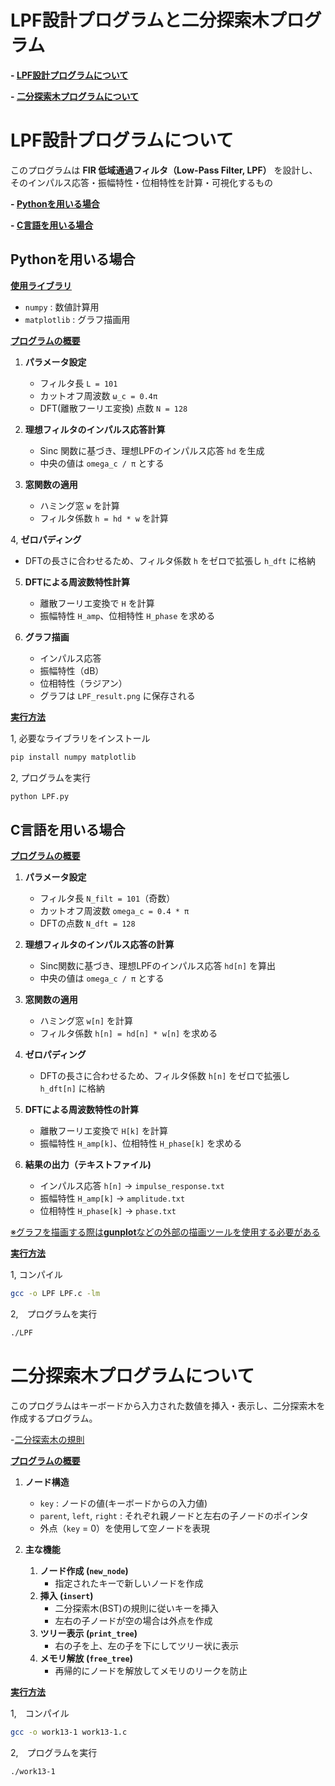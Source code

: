 # LPF設計プログラムと二分探索木プログラム

**- [LPF設計プログラムについて](#LPF設計プログラムについて)**

**- [二分探索木プログラムについて](#二分探索木プログラムについて)**

# LPF設計プログラムについて

このプログラムは **FIR 低域通過フィルタ（Low-Pass Filter, LPF）** を設計し、そのインパルス応答・振幅特性・位相特性を計算・可視化するもの

**- [Pythonを用いる場合](#Pythonを用いる場合)**

**- [C言語を用いる場合](#C言語を用いる場合)**

## Pythonを用いる場合 

**<ins>使用ライブラリ</ins>**

- `numpy` : 数値計算用
- `matplotlib` : グラフ描画用

**<ins>プログラムの概要</ins>**

1. **パラメータ設定**  
   - フィルタ長 `L = 101`  
   - カットオフ周波数 `ω_c = 0.4π`  
   - DFT(離散フーリエ変換) 点数 `N = 128`

2. **理想フィルタのインパルス応答計算**  
   - Sinc 関数に基づき、理想LPFのインパルス応答 `hd` を生成
   - 中央の値は `omega_c / π` とする

3. **窓関数の適用**  
   - ハミング窓 `w` を計算
   - フィルタ係数 `h = hd * w` を計算

 4, **ゼロパディング**
   - DFTの長さに合わせるため、フィルタ係数 `h` をゼロで拡張し `h_dft` に格納

5. **DFTによる周波数特性計算**  
   - 離散フーリエ変換で `H` を計算
   - 振幅特性 `H_amp`、位相特性 `H_phase` を求める

6. **グラフ描画**  
   - インパルス応答
   - 振幅特性（dB）
   - 位相特性（ラジアン）  
   - グラフは `LPF_result.png` に保存される

**<ins>実行方法</ins>**

1, 必要なライブラリをインストール
```bash
pip install numpy matplotlib
```

2, プログラムを実行
```bash
python LPF.py
```

## C言語を用いる場合

**<ins>プログラムの概要</ins>**

1. **パラメータ設定**
   - フィルタ長 `N_filt = 101`（奇数）
   - カットオフ周波数 `omega_c = 0.4 * π`
   - DFTの点数 `N_dft = 128`

2. **理想フィルタのインパルス応答の計算**
   - Sinc関数に基づき、理想LPFのインパルス応答 `hd[n]` を算出
   - 中央の値は `omega_c / π` とする

3. **窓関数の適用**
   - ハミング窓 `w[n]` を計算
   - フィルタ係数 `h[n] = hd[n] * w[n]` を求める

4. **ゼロパディング**
   - DFTの長さに合わせるため、フィルタ係数 `h[n]` をゼロで拡張し `h_dft[n]` に格納

5. **DFTによる周波数特性の計算**
   - 離散フーリエ変換で `H[k]` を計算
   - 振幅特性 `H_amp[k]`、位相特性 `H_phase[k]` を求める
   

6. **結果の出力（テキストファイル)**
   - インパルス応答 `h[n]` → `impulse_response.txt`  
   - 振幅特性 `H_amp[k]` → `amplitude.txt`  
   - 位相特性 `H_phase[k]` → `phase.txt`  

<ins>※グラフを描画する際は**gunplot**などの外部の描画ツールを使用する必要がある</ins>

**<ins>実行方法</ins>**

1, コンパイル
```bash
gcc -o LPF LPF.c -lm
```

2,　プログラムを実行
```bash
./LPF
```

# 二分探索木プログラムについて

このプログラムはキーボードから入力された数値を挿入・表示し、二分探索木を作成するプログラム。

 -[二分探索木の規則](https://medium-company.com/%E4%BA%8C%E5%88%86%E6%8E%A2%E7%B4%A2%E6%9C%A8/)

**<ins>プログラムの概要</ins>**

1. **ノード構造**
   - `key` : ノードの値(キーボードからの入力値)  
   - `parent`, `left`, `right` : それぞれ親ノードと左右の子ノードのポインタ  
   - 外点（`key` = 0）を使用して空ノードを表現

2. **主な機能**
   1. **ノード作成 (`new_node`)**  
      - 指定されたキーで新しいノードを作成
   2. **挿入 (`insert`)**  
      - 二分探索木(BST)の規則に従いキーを挿入  
      - 左右の子ノードが空の場合は外点を作成
   3. **ツリー表示 (`print_tree`)**  
      - 右の子を上、左の子を下にしてツリー状に表示
   4. **メモリ解放 (`free_tree`)**  
      - 再帰的にノードを解放してメモリのリークを防止

**<ins>実行方法</ins>**

1,　コンパイル
```bash
gcc -o work13-1 work13-1.c 
```

2,　プログラムを実行
```bash
./work13-1
```












